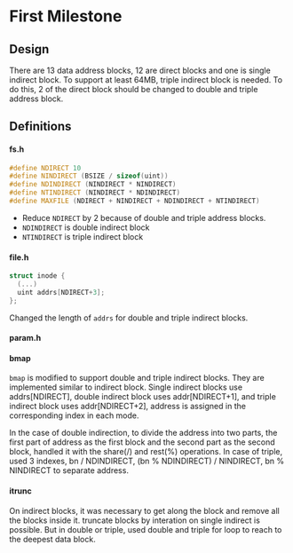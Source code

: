 First Milestone
===============

## Design
There are 13 data address blocks, 12 are direct blocks and one is single indirect block. To support at least 64MB, triple indirect block is needed. To do this, 2 of the direct block should be changed to double and triple address block.



## Definitions
#### fs.h
```c++
#define NDIRECT 10
#define NINDIRECT (BSIZE / sizeof(uint))
#define NDINDIRECT (NINDIRECT * NINDIRECT)
#define NTINDIRECT (NINDIRECT * NDINDIRECT)
#define MAXFILE (NDIRECT + NINDIRECT + NDINDIRECT + NTINDIRECT)
```
* Reduce `NDIRECT` by 2 because of double and triple address blocks.
* `NDINDIRECT` is double indirect block
* `NTINDIRECT` is triple indirect block

#### file.h
```c
struct inode {
  (...)
  uint addrs[NDIRECT+3];
};

```
Changed the length of `addrs` for double and triple indirect blocks.

#### param.h


#### bmap
`bmap` is modified to support double and triple indirect blocks. They are implemented similar to indirect block. Single indirect blocks use addrs[NDIRECT], double indirect block uses addr[NDIRECT+1], and triple indirect block uses addr[NDIRECT+2], address is assigned in the corresponding index in each mode.

In the case of double indirection, to divide the address into two parts, the first part of address as the first block and the second part as the second block, handled it with the share(/) and rest(%) operations. In case of triple, used 3 indexes, bn / NDINDIRECT, (bn % NDINDIRECT) / NINDIRECT, bn % NINDIRECT to separate address.

#### itrunc
On indirect blocks, it was necessary to get along the block and remove all the blocks inside it. truncate blocks by interation on single indirect is possible. But in double or triple, used double and triple for loop to reach to the deepest data block.

